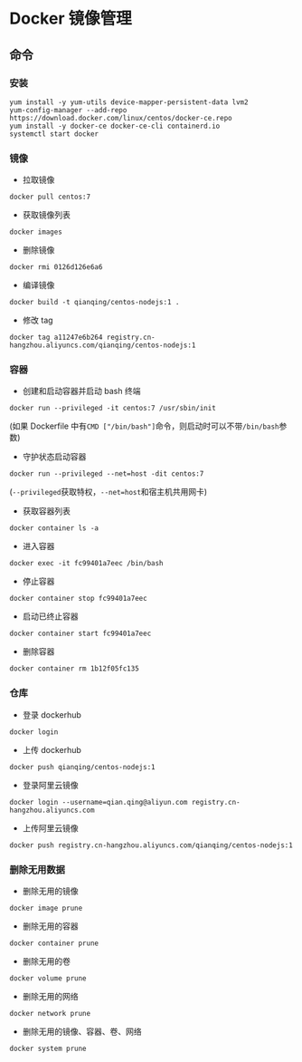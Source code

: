 # Docker 镜像管理

## 命令

### 安装

```shell
yum install -y yum-utils device-mapper-persistent-data lvm2
yum-config-manager --add-repo https://download.docker.com/linux/centos/docker-ce.repo
yum install -y docker-ce docker-ce-cli containerd.io
systemctl start docker
```

### 镜像

- 拉取镜像

```shell
docker pull centos:7
```

- 获取镜像列表

```shell
docker images
```

- 删除镜像

```shell
docker rmi 0126d126e6a6
```

- 编译镜像

```shell
docker build -t qianqing/centos-nodejs:1 .
```

- 修改 tag

```shell
docker tag a11247e6b264 registry.cn-hangzhou.aliyuncs.com/qianqing/centos-nodejs:1
```

### 容器

- 创建和启动容器并启动 bash 终端

```shell
docker run --privileged -it centos:7 /usr/sbin/init
```

(如果 Dockerfile 中有`CMD ["/bin/bash"]`命令，则启动时可以不带`/bin/bash`参数)

- 守护状态启动容器

```shell
docker run --privileged --net=host -dit centos:7
```

(`--privileged`获取特权，`--net=host`和宿主机共用网卡)

- 获取容器列表

```shell
docker container ls -a
```

- 进入容器

```shell
docker exec -it fc99401a7eec /bin/bash
```

- 停止容器

```shell
docker container stop fc99401a7eec
```

- 启动已终止容器

```shell
docker container start fc99401a7eec
```

- 删除容器

```shell
docker container rm 1b12f05fc135
```

### 仓库

- 登录 dockerhub

```shell
docker login
```

- 上传 dockerhub

```shell
docker push qianqing/centos-nodejs:1
```

- 登录阿里云镜像

```shell
docker login --username=qian.qing@aliyun.com registry.cn-hangzhou.aliyuncs.com
```

- 上传阿里云镜像

```shell
docker push registry.cn-hangzhou.aliyuncs.com/qianqing/centos-nodejs:1
```

### 删除无用数据

- 删除无用的镜像

```shell
docker image prune
```

- 删除无用的容器

```shell
docker container prune
```

- 删除无用的卷

```shell
docker volume prune
```

- 删除无用的网络

```shell
docker network prune
```

- 删除无用的镜像、容器、卷、网络

```shell
docker system prune
```
